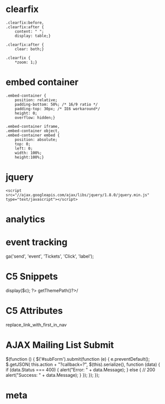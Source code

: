clearfix
========
```
.clearfix:before,
.clearfix:after {
    content: " ";
    display: table;}

.clearfix:after {
    clear: both;}

.clearfix {
    *zoom: 1;}
```

embed container
==============
```
.embed-container {
    position: relative;
    padding-bottom: 50%; /* 16/9 ratio */
    padding-top: 30px; /* IE6 workaround*/
    height: 0;
    overflow: hidden;}

.embed-container iframe,
.embed-container object,
.embed-container embed {
    position: absolute;
    top: 0;
    left: 0;
    width: 100%;
    height:100%;}
```

jquery
======
```
<script src="//ajax.googleapis.com/ajax/libs/jquery/1.8.0/jquery.min.js" type="text/javascript"></script>
```

analytics
=========
<script type="text/javascript">

  var _gaq = _gaq || [];
  _gaq.push(['_setAccount', 'XXXX']);
  _gaq.push(['_trackPageview']);

  (function() {
    var ga = document.createElement('script'); ga.type = 'text/javascript'; ga.async = true;
    ga.src = ('https:' == document.location.protocol ? 'https://ssl' : 'http://www') + '.google-analytics.com/ga.js';
    var s = document.getElementsByTagName('script')[0]; s.parentNode.insertBefore(ga, s);
  })();

</script>

event tracking
==============
ga('send', 'event', 'Tickets', 'Click', 'label');

C5 Snippets
===========
<?php $a = new Area('Content'); $a->display($c); ?>
<?php Loader::element('header_required'); ?>
<?php Loader::element('header_required'); ?>
<?php Loader::element('links'); ?>
<?=$this->getThemePath()?>/

C5 Attributes
=============
replace_link_with_first_in_nav

AJAX Mailing List Submit
========================
$(function () {
    $('#subForm').submit(function (e) {
        e.preventDefault();
        $.getJSON(
        this.action + "?callback=?",
        $(this).serialize(),
        function (data) {
            if (data.Status === 400) {
                alert("Error: " + data.Message);
            } else { // 200
                alert("Success: " + data.Message);
            }
        });
    });
});

meta
====
<meta name="viewport" content="width=device-width">
<meta property="og:title" content="title" />
<meta property="og:description" content="description" />
<meta property="og:image" content="thumbnail_image" />
